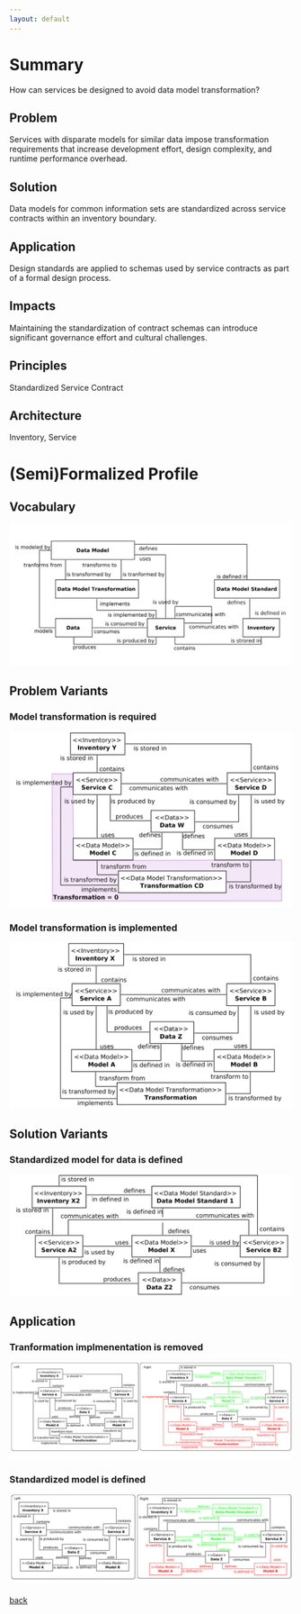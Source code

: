 ```yaml
---
layout: default
---
```


# [](#summery) Summary

How can services be designed to avoid data model transformation?

## [](#problem) Problem
Services with disparate models for similar data impose transformation requirements that increase development effort, design complexity, and runtime performance overhead.

## [](#solution) Solution
Data models for common information sets are standardized across service contracts within an inventory boundary.

## [](#application) Application
Design standards are applied to schemas used by service contracts as part of a formal design process.

## [](#impacts) Impacts
Maintaining the standardization of contract schemas can introduce significant governance effort and cultural challenges.

## [](#priciples) Principles
Standardized Service Contract

## [](#Architecture) Architecture
Inventory, Service

# [](#profile) (Semi)Formalized Profile
## [](#vocabulary) Vocabulary
![vocabulary](./images/CanonicalSchema-vocabulary.png)

## [](#problem) Problem Variants
### [](#problem1) Model transformation is required
![problem1](./images/CanonicalSchemaTransformationIsRequired.png)

### [](#problem2) Model transformation is implemented
![problem2](./images/CanonicalSchemaTransformationExists.png)

## [](#solution) Solution Variants
### [](#solution1) Standardized model for data is defined
![solution](./images/CanonicalSchemaSolution.png)

## [](#application) Application
### [](#application1) Tranformation implmenentation is removed
![application1](./images/CanonicalSchemaTransformationExistsPR.png)

### [](#application2) Standardized model is defined
![application1](./images/CanonicalSchemaTransformationIsRequiredPR.png)



[back](./)